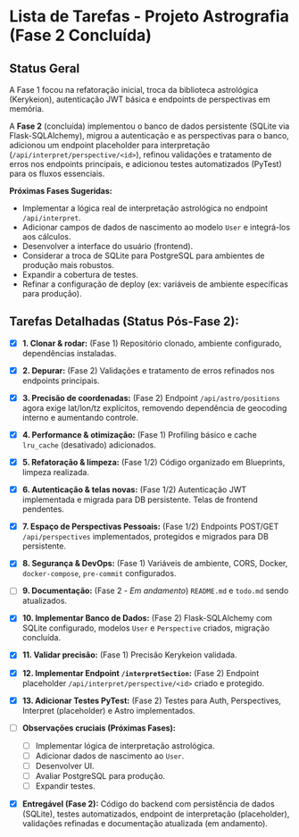# Lista de Tarefas - Projeto Astrografia (Fase 2 Concluída)

## Status Geral

A Fase 1 focou na refatoração inicial, troca da biblioteca astrológica (Kerykeion), autenticação JWT básica e endpoints de perspectivas em memória.

A **Fase 2** (concluída) implementou o banco de dados persistente (SQLite via Flask-SQLAlchemy), migrou a autenticação e as perspectivas para o banco, adicionou um endpoint placeholder para interpretação (`/api/interpret/perspective/<id>`), refinou validações e tratamento de erros nos endpoints principais, e adicionou testes automatizados (PyTest) para os fluxos essenciais.

**Próximas Fases Sugeridas:**
- Implementar a lógica real de interpretação astrológica no endpoint `/api/interpret`.
- Adicionar campos de dados de nascimento ao modelo `User` e integrá-los aos cálculos.
- Desenvolver a interface do usuário (frontend).
- Considerar a troca de SQLite para PostgreSQL para ambientes de produção mais robustos.
- Expandir a cobertura de testes.
- Refinar a configuração de deploy (ex: variáveis de ambiente específicas para produção).

## Tarefas Detalhadas (Status Pós-Fase 2):

- [x] **1. Clonar & rodar:** (Fase 1) Repositório clonado, ambiente configurado, dependências instaladas.
- [x] **2. Depurar:** (Fase 2) Validações e tratamento de erros refinados nos endpoints principais.
- [x] **3. Precisão de coordenadas:** (Fase 2) Endpoint `/api/astro/positions` agora exige lat/lon/tz explícitos, removendo dependência de geocoding interno e aumentando controle.
- [x] **4. Performance & otimização:** (Fase 1) Profiling básico e cache `lru_cache` (desativado) adicionados.
- [x] **5. Refatoração & limpeza:** (Fase 1/2) Código organizado em Blueprints, limpeza realizada.
- [x] **6. Autenticação & telas novas:** (Fase 1/2) Autenticação JWT implementada e migrada para DB persistente. Telas de frontend pendentes.
- [x] **7. Espaço de Perspectivas Pessoais:** (Fase 1/2) Endpoints POST/GET `/api/perspectives` implementados, protegidos e migrados para DB persistente.
- [x] **8. Segurança & DevOps:** (Fase 1) Variáveis de ambiente, CORS, Docker, `docker-compose`, `pre-commit` configurados.
- [ ] **9. Documentação:** (Fase 2 - *Em andamento*) `README.md` e `todo.md` sendo atualizados.
- [x] **10. Implementar Banco de Dados:** (Fase 2) Flask-SQLAlchemy com SQLite configurado, modelos `User` e `Perspective` criados, migração concluída.
- [x] **11. Validar precisão:** (Fase 1) Precisão Kerykeion validada.
- [x] **12. Implementar Endpoint `/interpretSection`:** (Fase 2) Endpoint placeholder `/api/interpret/perspective/<id>` criado e protegido.
- [x] **13. Adicionar Testes PyTest:** (Fase 2) Testes para Auth, Perspectives, Interpret (placeholder) e Astro implementados.

- [ ] **Observações cruciais (Próximas Fases):**
  - [ ] Implementar lógica de interpretação astrológica.
  - [ ] Adicionar dados de nascimento ao `User`.
  - [ ] Desenvolver UI.
  - [ ] Avaliar PostgreSQL para produção.
  - [ ] Expandir testes.

- [x] **Entregável (Fase 2):** Código do backend com persistência de dados (SQLite), testes automatizados, endpoint de interpretação (placeholder), validações refinadas e documentação atualizada (em andamento).

